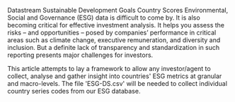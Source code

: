 Datastream Sustainable Development Goals Country Scores
Environmental, Social and Governance (ESG) data is difficult to come by. It is also becoming critical for effective investment analysis. It helps you assess the risks – and opportunities – posed by companies’ performance in critical areas such as climate change, executive remuneration, and diversity and inclusion. But a definite lack of transparency and standardization in such reporting presents major challenges for investors.
 
 
This article attempts to lay a framework to allow any investor/agent to collect, analyse and gather insight into countries' ESG metrics at granular and macro-levels.
The file 'ESG-DS.csv' will be needed to collect individual country series codes from our ESG database.
